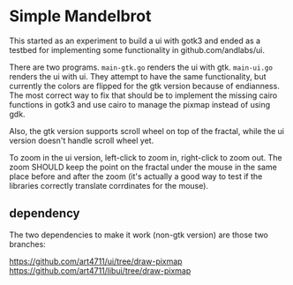 # Simple Mandelbrot #

This started as an experiment to build a ui with gotk3 and ended as a
testbed for implementing some functionality in github.com/andlabs/ui.

There are two programs. `main-gtk.go` renders the ui with gtk.
`main-ui.go` renders the ui with ui. They attempt to have the same
functionality, but currently the colors are flipped for the gtk
version because of endianness. The most correct way to fix that should
be to implement the missing cairo functions in gotk3 and use cairo to
manage the pixmap instead of using gdk.

Also, the gtk version supports scroll wheel on top of the fractal,
while the ui version doesn't handle scroll wheel yet.

To zoom in the ui version, left-click to zoom in, right-click to zoom
out. The zoom SHOULD keep the point on the fractal under the mouse in
the same place before and after the zoom (it's actually a good way to
test if the libraries correctly translate corrdinates for the mouse).

## dependency ##

The two dependencies to make it work (non-gtk version) are those two
branches:

https://github.com/art4711/ui/tree/draw-pixmap
https://github.com/art4711/libui/tree/draw-pixmap